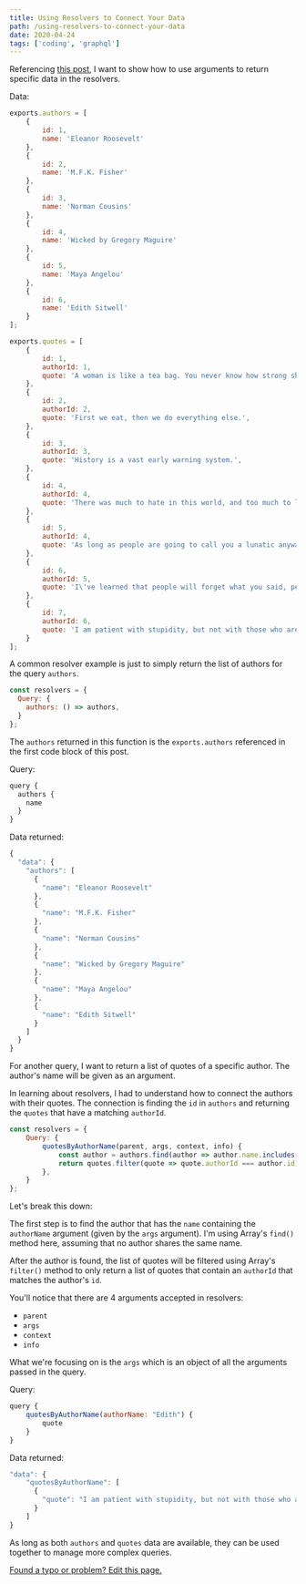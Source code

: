 ```yaml
---
title: Using Resolvers to Connect Your Data
path: /using-resolvers-to-connect-your-data
date: 2020-04-24
tags: ['coding', 'graphql']
---
```


Referencing [this post](/schema-types-and-resolvers-in-graphql), I want to show how to use arguments to return specific data in the resolvers.

Data:

```js
exports.authors = [
    {
        id: 1,
        name: 'Eleanor Roosevelt'
    },
    {
        id: 2,
        name: 'M.F.K. Fisher'
    },
    {
        id: 3,
        name: 'Norman Cousins'
    },
    {
        id: 4,
        name: 'Wicked by Gregory Maguire'
    },
    {
        id: 5,
        name: 'Maya Angelou'
    },
    {
        id: 6,
        name: 'Edith Sitwell'
    }
];

exports.quotes = [
    {
        id: 1,
        authorId: 1,
        quote: 'A woman is like a tea bag. You never know how strong she is until she gets into hot water.',
    },
    {
        id: 2,
        authorId: 2,
        quote: 'First we eat, then we do everything else.',
    },
    {
        id: 3,
        authorId: 3,
        quote: 'History is a vast early warning system.',
    },
    {
        id: 4,
        authorId: 4,
        quote: 'There was much to hate in this world, and too much to love.'
    },
    {
        id: 5,
        authorId: 4,
        quote: 'As long as people are going to call you a lunatic anyway, why not get the benefit of it? It liberates you from convention.'
    },
    {
        id: 6,
        authorId: 5,
        quote: 'I\'ve learned that people will forget what you said, people will forget what you did, but people will never forget how you made them feel.'
    },
    {
        id: 7,
        authorId: 6,
        quote: 'I am patient with stupidity, but not with those who are proud of it.'
    }
];
```
A common resolver example is just to simply return the list of authors for the query `authors`.

```js
const resolvers = {
  Query: {
    authors: () => authors,
  }
};
```
The `authors` returned in this function is the `exports.authors` referenced in the first code block of this post.

Query:
```js
query {
  authors {
    name
  }
}
```
Data returned:
```js
{
  "data": {
    "authors": [
      {
        "name": "Eleanor Roosevelt"
      },
      {
        "name": "M.F.K. Fisher"
      },
      {
        "name": "Norman Cousins"
      },
      {
        "name": "Wicked by Gregory Maguire"
      },
      {
        "name": "Maya Angelou"
      },
      {
        "name": "Edith Sitwell"
      }
    ]
  }
}
```

For another query, I want to return a list of quotes of a specific author. The author's name will be given as an argument.

In learning about resolvers, I had to understand how to connect the authors with their quotes. The connection is finding the `id` in `authors` and returning the `quotes` that have a matching `authorId`.

```js
const resolvers = {
    Query: {
        quotesByAuthorName(parent, args, context, info) {
            const author = authors.find(author => author.name.includes(args.authorName));
            return quotes.filter(quote => quote.authorId === author.id);
        },
    }
};
```

Let's break this down:

The first step is to find the author that has the `name` containing the `authorName` argument (given by the `args` argument). I'm using Array's `find()` method here, assuming that no author shares the same name.

After the author is found, the list of quotes will be filtered using Array's `filter()` method to only return a list of quotes that contain an `authorId` that matches the author's `id`.

You'll notice that there are 4 arguments accepted in resolvers:
- `parent`
- `args`
- `context`
- `info`

What we're focusing on is the `args` which is an object of all the arguments passed in the query.

Query:
```js
query {
    quotesByAuthorName(authorName: "Edith") {
        quote
    }
}
```
Data returned:

```js
"data": {
    "quotesByAuthorName": [
      {
        "quote": "I am patient with stupidity, but not with those who are proud of it."
      }
    ]
}
```

As long as both `authors` and `quotes` data are available, they can be used together to manage more complex queries.

[Found a typo or problem? Edit this page.](https://github.com/Dana94/website/blob/master/blog/2020-04-24-using-resolvers-to-connect-your-data.md)
